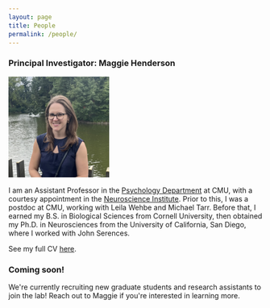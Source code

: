 ```yaml
---
layout: page
title: People
permalink: /people/
---
```


### Principal Investigator: Maggie Henderson

<div style="text-align:left">
	<img src="images/maggie_henderson.jpeg" alt="Picture of Maggie" width="200"/>
</div>

I am an Assistant Professor in the [Psychology Department](https://www.cmu.edu/dietrich/psychology/directory/core-training-faculty/henderson-maggie.html) at CMU, with a courtesy appointment in the [Neuroscience Institute](https://www.cmu.edu/ni/). Prior to this, I was a postdoc at CMU, working with Leila Wehbe and Michael Tarr. Before that, I earned my B.S. in Biological Sciences from Cornell University, then obtained my Ph.D. in Neurosciences from the University of California, San Diego, where I worked with John Serences.

See my full CV [here](files/CV_MH_2024.pdf).

### Coming soon!

We're currently recruiting new graduate students and research assistants to join the lab! Reach out to Maggie if you're interested in learning more.
